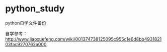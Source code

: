 # python_study
python自学文件备份


自学参考：
http://www.liaoxuefeng.com/wiki/001374738125095c955c1e6d8bb493182103fac9270762a000
